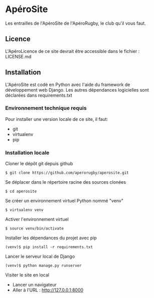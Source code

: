 # ApéroSite

Les entrailles de l'ApéroSite de l'ApéroRugby, le club qu'il vous faut.

## Licence

L'ApéroLicence de ce site devrait être accessible dans le fichier : LICENSE.md

## Installation

L'ApéroSite est codé en Python avec l'aide du framework de développement web Django. Les autres dépendances logicielles sont déclarées dans requirements.txt

### Environnement technique requis

Pour installer une version locale de ce site, il faut:
* git
* virtualenv
* pip

### Installation locale
    
Cloner le dépôt git depuis github

    $ git clone https://github.com/aperorugby/aperosite.git

Se déplacer dans le répertoire racine des sources clonées

    $ cd aperosite

Se créer un environnement virtuel Python nommé "venv"

    $ virtualenv venv
    
Activer l'environnement virtuel

    $ source venv/bin/activate
    
Installer les dépendances du projet avec pip

    (venv)$ pip install -r requirements.txt
    
Lancer le serveur local de Django

    (venv)$ python manage.py runserver
    
Visiter le site en local
* Lancer un navigateur
* Aller à l'URL : http://127.0.0.1:8000
